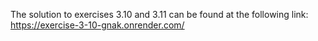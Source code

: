 The solution to exercises 3.10 and 3.11 can be found at the following link: https://exercise-3-10-gnak.onrender.com/
